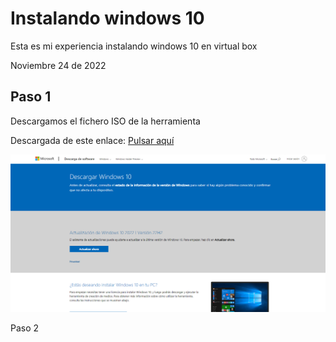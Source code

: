 # Instalando windows 10

Esta es mi experiencia instalando windows 10 en virtual box

Noviembre 24 de 2022

## Paso 1

Descargamos el fichero ISO de la herramienta



Descargada de este enlace: [Pulsar aquí](https://www.microsoft.com/es-es/software-download/windows10)

![](img\image01.png)


Paso 2





![]()![]()
